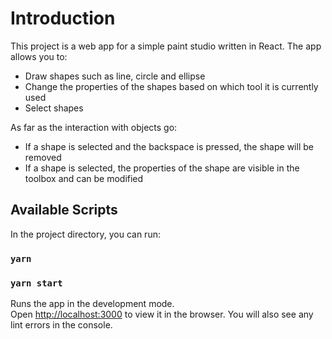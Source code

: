 # Introduction

This project is a web app for a simple paint studio written in React.
The app allows you to:
- Draw shapes such as line, circle and ellipse
- Change the properties of the shapes based on which tool it is currently used
- Select shapes

As far as the interaction with objects go:
- If a shape is selected and the backspace is pressed, the shape will be removed
- If a shape is selected, the properties of the shape are visible in the toolbox and can be modified

## Available Scripts

In the project directory, you can run:

### `yarn`
### `yarn start`

Runs the app in the development mode.\
Open [http://localhost:3000](http://localhost:3000) to view it in the browser.
You will also see any lint errors in the console.


